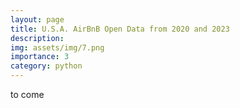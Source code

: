 ```yaml
---
layout: page
title: U.S.A. AirBnB Open Data from 2020 and 2023
description:
img: assets/img/7.png
importance: 3
category: python
---
```


to come
